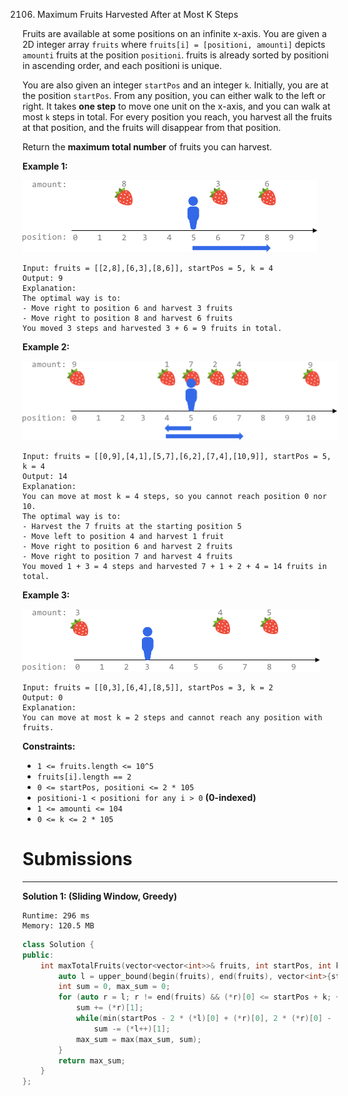 2106. Maximum Fruits Harvested After at Most K Steps

Fruits are available at some positions on an infinite x-axis. You are given a 2D integer array `fruits` where `fruits[i] = [positioni, amounti]` depicts `amounti` fruits at the position `positioni`. fruits is already sorted by positioni in ascending order, and each positioni is unique.

You are also given an integer `startPos` and an integer `k`. Initially, you are at the position `startPos`. From any position, you can either walk to the left or right. It takes **one step** to move one unit on the x-axis, and you can walk at most `k` steps in total. For every position you reach, you harvest all the fruits at that position, and the fruits will disappear from that position.

Return the **maximum total number** of fruits you can harvest.

 

**Example 1:**

![2106_1.png](img/2106_1.png)
```
Input: fruits = [[2,8],[6,3],[8,6]], startPos = 5, k = 4
Output: 9
Explanation: 
The optimal way is to:
- Move right to position 6 and harvest 3 fruits
- Move right to position 8 and harvest 6 fruits
You moved 3 steps and harvested 3 + 6 = 9 fruits in total.
```

**Example 2:**

![2106_2.png](img/2106_2.png)
```
Input: fruits = [[0,9],[4,1],[5,7],[6,2],[7,4],[10,9]], startPos = 5, k = 4
Output: 14
Explanation: 
You can move at most k = 4 steps, so you cannot reach position 0 nor 10.
The optimal way is to:
- Harvest the 7 fruits at the starting position 5
- Move left to position 4 and harvest 1 fruit
- Move right to position 6 and harvest 2 fruits
- Move right to position 7 and harvest 4 fruits
You moved 1 + 3 = 4 steps and harvested 7 + 1 + 2 + 4 = 14 fruits in total.
```

**Example 3:**

![2106_3.png](img/2106_3.png)
```
Input: fruits = [[0,3],[6,4],[8,5]], startPos = 3, k = 2
Output: 0
Explanation:
You can move at most k = 2 steps and cannot reach any position with fruits.
```

**Constraints:**

* `1 <= fruits.length <= 10^5`
* `fruits[i].length == 2`
* `0 <= startPos, positioni <= 2 * 105`
* `positioni-1 < positioni for any i > 0` **(0-indexed)**
* `1 <= amounti <= 104`
* `0 <= k <= 2 * 105`

# Submissions
---
**Solution 1: (Sliding Window, Greedy)**
```
Runtime: 296 ms
Memory: 120.5 MB
```
```c++
class Solution {
public:
    int maxTotalFruits(vector<vector<int>>& fruits, int startPos, int k) {
        auto l = upper_bound(begin(fruits), end(fruits), vector<int>{startPos - k});
        int sum = 0, max_sum = 0;
        for (auto r = l; r != end(fruits) && (*r)[0] <= startPos + k; ++r) {
            sum += (*r)[1];
            while(min(startPos - 2 * (*l)[0] + (*r)[0], 2 * (*r)[0] - (*l)[0] - startPos) > k)
                sum -= (*l++)[1];
            max_sum = max(max_sum, sum);
        }
        return max_sum;
    }
};
```

